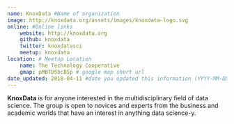 ```yaml
---
name: KnoxData #Name of organization
image: http://knoxdata.org/assets/images/knoxdata-logo.svg
online: #Online links
    website: http://knoxdata.org
    github: knoxdata
    twitter: knoxdatasci
    meetup: knoxdata
location: # Meetup Location
    name: The Technology Cooperative
    gmap: pMBTD5bcBSp # google map short url
date_updated: 2018-04-11 #date you updated this information (YYYY-MM-DD), only Month, Year will be shown.
---
```

__KnoxData__ is for anyone interested in the multidisciplinary field of data science. The group is open to novices and experts from the business and academic worlds that have an interest in anything data science-y.
